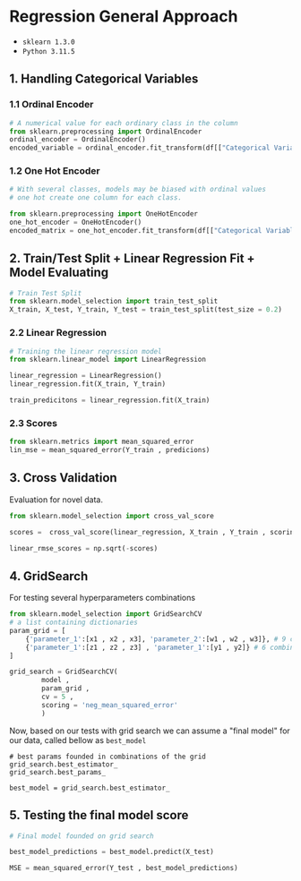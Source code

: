 # Regression General Approach 
- ```sklearn 1.3.0```
- ```Python 3.11.5```

## 1. Handling Categorical Variables 
### 1.1 Ordinal Encoder 
```python
# A numerical value for each ordinary class in the column
from sklearn.preprocessing import OrdinalEncoder
ordinal_encoder = OrdinalEncoder()
encoded_variable = ordinal_encoder.fit_transform(df[["Categorical Variable"]])
```
### 1.2 One Hot Encoder
```python
# With several classes, models may be biased with ordinal values 
# one hot create one column for each class. 

from sklearn.preprocessing import OneHotEncoder
one_hot_encoder = OneHotEncoder()
encoded_matrix = one_hot_encoder.fit_transform(df[["Categorical Variable"]])
```



## 2. Train/Test Split + Linear Regression Fit + Model Evaluating
```python
# Train Test Split
from sklearn.model_selection import train_test_split
X_train, X_test, Y_train, Y_test = train_test_split(test_size = 0.2)
```

### 2.2 Linear Regression
```python
# Training the linear regression model
from sklearn.linear_model import LinearRegression

linear_regression = LinearRegression()
linear_regression.fit(X_train, Y_train)

train_predicitons = linear_regression.fit(X_train)
```

### 2.3 Scores
```python
from sklearn.metrics import mean_squared_error 
lin_mse = mean_squared_error(Y_train , predicions)
```

## 3. Cross Validation
Evaluation for novel data.
```python
from sklearn.model_selection import cross_val_score

scores =  cross_val_score(linear_regression, X_train , Y_train , scoring = "neg_mean_squared_error" , cv = 10) 

linear_rmse_scores = np.sqrt(-scores)
```

## 4. GridSearch
For testing several hyperparameters combinations
```python
from sklearn.model_selection import GridSearchCV
# a list containing dictionaries
param_grid = [
    {'parameter_1':[x1 , x2 , x3], 'parameter_2':[w1 , w2 , w3]}, # 9 combinations
    {'parameter_1':[z1 , z2 , z3] , 'parameter_1':[y1 , y2]} # 6 combinations
]

grid_search = GridSearchCV(
        model , 
        param_grid ,
        cv = 5 ,
        scoring = 'neg_mean_squared_error'
        )
```
Now, based on our tests with grid search we can assume a "final model" for our data, called bellow as ```best_model``` 
```IPython
# best params founded in combinations of the grid
grid_search.best_estimator_
grid_search.best_params_ 

best_model = grid_search.best_estimator_

```

## 5. Testing the final model score

```Python
# Final model founded on grid search

best_model_predictions = best_model.predict(X_test)

MSE = mean_squared_error(Y_test , best_model_predictions) 
```